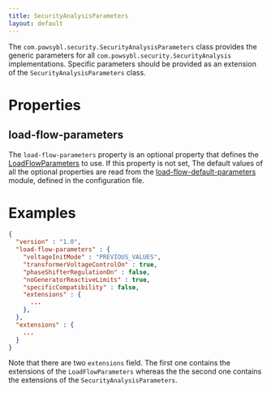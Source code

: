 ```yaml
---
title: SecurityAnalysisParameters
layout: default
---
```


The `com.powsybl.security.SecurityAnalysisParameters` class provides the generic parameters for all `com.powsybl.security.SecurityAnalysis`
implementations. Specific parameters should be provided as an extension of the `SecurityAnalysisParameters` class.

# Properties

## load-flow-parameters
The `load-flow-parameters` property is an optional property that defines the [LoadFlowParameters](LoadFlowParameters.md)
to use. If this property is not set, The default values of all the optional properties are read from
the [load-flow-default-parameters](../modules/load-flow-default-parameters.md) module, defined in the
configuration file. 

# Examples
```json
{
  "version" : "1.0",
  "load-flow-parameters" : {
    "voltageInitMode" : "PREVIOUS_VALUES",
    "transformerVoltageControlOn" : true,
    "phaseShifterRegulationOn" : false,
    "noGeneratorReactiveLimits" : true,
    "specificCompatibility" : false,
    "extensions" : {
      ...
    },
  },
  "extensions" : {
    ...
  }
}
```

Note that there are two `extensions` field. The first one contains the extensions of the `LoadFlowParameters` whereas the
the second one contains the extensions of the `SecurityAnalysisParameters`.
